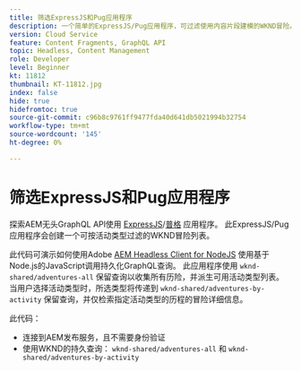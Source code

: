 ```yaml
---
title: 筛选ExpressJS和Pug应用程序
description: 一个简单的ExpressJS/Pug应用程序，可过滤使用内容片段建模的WKND冒险。
version: Cloud Service
feature: Content Fragments, GraphQL API
topic: Headless, Content Management
role: Developer
level: Beginner
kt: 11812
thumbnail: KT-11812.jpg
index: false
hide: true
hidefromtoc: true
source-git-commit: c96b8c9761ff9477fda40d641db5021994b32754
workflow-type: tm+mt
source-wordcount: '145'
ht-degree: 0%

---
```



# 筛选ExpressJS和Pug应用程序

探索AEM无头GraphQL API使用 [ExpressJS](https://expressjs.com/)/[普格](https://pugjs.org/) 应用程序。 此ExpressJS/Pug应用程序会创建一个可按活动类型过滤的WKND冒险列表。

此代码可演示如何使用Adobe [AEM Headless Client for NodeJS](https://github.com/adobe/aem-headless-client-nodejs#aem-headless-client-for-nodejs) 使用基于Node.js的JavaScript调用持久化GraphQL查询。 此应用程序使用 `wknd-shared/adventures-all` 保留查询以收集所有历险，并派生可用活动类型列表。 当用户选择活动类型时，所选类型将传递到 `wknd-shared/adventures-by-activity` 保留查询，并仅检索指定活动类型的历程的冒险详细信息。

此代码：

+ 连接到AEM发布服务，且不需要身份验证
+ 使用WKND的持久查询： `wknd-shared/adventures-all` 和 `wknd-shared/adventures-by-activity`
